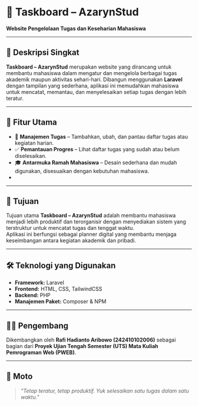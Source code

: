 # 🎯 Taskboard – AzarynStud  
**Website Pengelolaan Tugas dan Keseharian Mahasiswa**


---

## 📘 Deskripsi Singkat
**Taskboard – AzarynStud** merupakan website yang dirancang untuk membantu mahasiswa dalam mengatur dan mengelola berbagai tugas akademik maupun aktivitas sehari-hari. Dibangun menggunakan **Laravel** dengan tampilan yang sederhana, aplikasi ini memudahkan mahasiswa untuk mencatat, memantau, dan menyelesaikan setiap tugas dengan lebih teratur.

---

## 🚀 Fitur Utama
- 📅 **Manajemen Tugas** – Tambahkan, ubah, dan pantau daftar tugas atau kegiatan harian.  
- ✅ **Pemantauan Progres** – Lihat daftar tugas yang sudah atau belum diselesaikan.  
- 🎓 **Antarmuka Ramah Mahasiswa** – Desain sederhana dan mudah digunakan, disesuaikan dengan kebutuhan mahasiswa.
- 
---

## 🧠 Tujuan
Tujuan utama **Taskboard – AzarynStud** adalah membantu mahasiswa menjadi lebih produktif dan terorganisir dengan menyediakan sistem yang terstruktur untuk mencatat tugas dan tenggat waktu.  
Aplikasi ini berfungsi sebagai planner digital yang membantu menjaga keseimbangan antara kegiatan akademik dan pribadi.

---

## 🛠️ Teknologi yang Digunakan
- **Framework:** Laravel  
- **Frontend:** HTML, CSS, TailwindCSS  
- **Backend:** PHP  
- **Manajemen Paket:** Composer & NPM  

---

## 👨‍💻 Pengembang
Dikembangkan oleh **Rafi Hadianto Aribowo (242410102006)** sebagai bagian dari **Proyek Ujian Tengah Semester (UTS) Mata Kuliah Pemrograman Web (PWEB)**.

---

## 📄 Moto
> _"Tetap teratur, tetap produktif. Yuk selesaikan satu tugas dalam satu waktu."_
